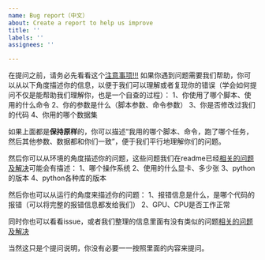```yaml
---
name: Bug report（中文）
about: Create a report to help us improve
title: ''
labels: ''
assignees: ''

---
```


在提问之前，请务必先看看这个[注意事项!!!](https://github.com/Facico/Chinese-Vicuna/blob/master/docs/notes.md)
如果你遇到问题需要我们帮助，你可以从以下角度描述你的信息，以便于我们可以理解或者复现你的错误（学会如何提问不仅是能帮助我们理解你，也是一个自查的过程）：
1、你使用了哪个脚本、使用的什么命令
2、你的参数是什么（脚本参数、命令参数）
3、你是否修改过我们的代码
4、你用的哪个数据集

如果上面都是**保持原样**的，你可以描述“我用的哪个脚本、命令，跑了哪个任务，然后其他参数、数据都和你们一致”，便于我们平行地理解你们的问题。

然后你可以从环境的角度描述你的问题，这些问题我们在readme已经[相关的问题及解决](https://github.com/Facico/Chinese-Vicuna/blob/master/docs/notes.md)可能会有描述：
1、哪个操作系统
2、使用的什么显卡、多少张
3、python的版本
4、python各种库的版本

然后你也可以从运行的角度来描述你的问题：
1、报错信息是什么，是哪个代码的报错（可以将完整的报错信息都发给我们）
2、GPU、CPU是否工作正常

同时你也可以看看issue，或者我们整理的信息里面有没有类似的问题[相关的问题及解决](https://github.com/Facico/Chinese-Vicuna/blob/master/docs/notes.md)

当然这只是个提问说明，你没有必要一一按照里面的内容来提问。
